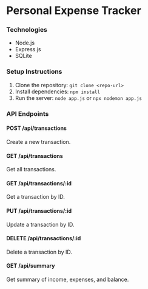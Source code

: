 # Personal Expense Tracker

### Technologies
- Node.js
- Express.js
- SQLite

### Setup Instructions
1. Clone the repository: `git clone <repo-url>`
2. Install dependencies: `npm install`
3. Run the server: `node app.js` or `npx nodemon app.js`

### API Endpoints

#### POST /api/transactions
Create a new transaction.

#### GET /api/transactions
Get all transactions.

#### GET /api/transactions/:id
Get a transaction by ID.

#### PUT /api/transactions/:id
Update a transaction by ID.

#### DELETE /api/transactions/:id
Delete a transaction by ID.

#### GET /api/summary
Get summary of income, expenses, and balance.
